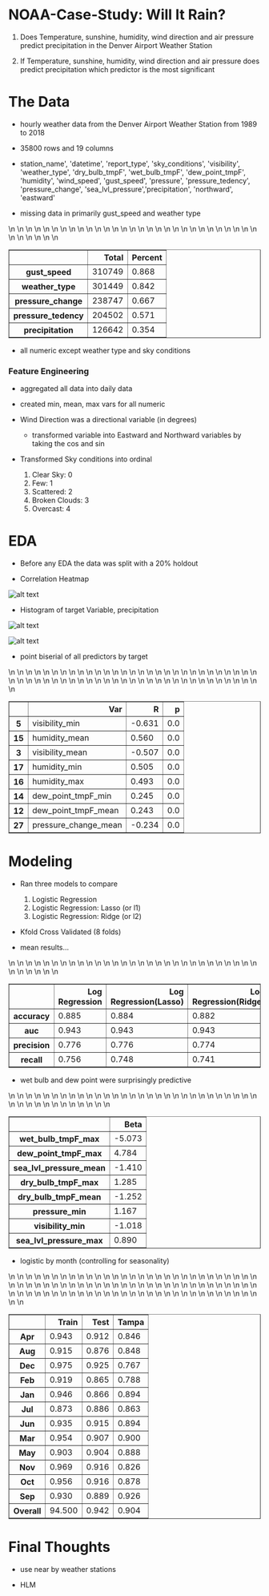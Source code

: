 # NOAA-Case-Study: Will It Rain?

1. Does Temperature, sunshine, humidity, wind direction and air pressure predict precipitation in the Denver Airport Weather Station

2. If Temperature, sunshine, humidity, wind direction and air pressure does predict precipitation which predictor is the most significant

# The Data

- hourly weather data from the Denver Airport Weather Station from 1989 to 2018

- 35800 rows and 19 columns

- station_name', 'datetime', 'report_type', 'sky_conditions', 'visibility', 'weather_type', 'dry_bulb_tmpF', 'wet_bulb_tmpF',
'dew_point_tmpF', 'humidity', 'wind_speed', 'gust_speed', 'pressure', 'pressure_tedency', 'pressure_change', 'sea_lvl_pressure','precipitation', 'northward', 'eastward'

- missing data in primarily gust_speed and weather type

<table border="1" class="dataframe">\n  <thead>\n    <tr style="text-align: right;">\n      <th></th>\n      <th>Total</th>\n      <th>Percent</th>\n    </tr>\n  </thead>\n  <tbody>\n    <tr>\n      <th>gust_speed</th>\n      <td>310749</td>\n      <td>0.868</td>\n    </tr>\n    <tr>\n      <th>weather_type</th>\n      <td>301449</td>\n      <td>0.842</td>\n    </tr>\n    <tr>\n      <th>pressure_change</th>\n      <td>238747</td>\n      <td>0.667</td>\n    </tr>\n    <tr>\n      <th>pressure_tedency</th>\n      <td>204502</td>\n      <td>0.571</td>\n    </tr>\n    <tr>\n      <th>precipitation</th>\n      <td>126642</td>\n      <td>0.354</td>\n    </tr>\n  </tbody>\n</table>

- all numeric except weather type and sky conditions

### Feature Engineering

- aggregated all data into daily data

- created min, mean, max vars for all numeric

- Wind Direction was a directional variable (in degrees)
    * transformed variable into Eastward and Northward variables by taking the cos and sin

- Transformed Sky conditions into ordinal
    1. Clear Sky: 0
    2. Few: 1
    3. Scattered: 2
    4. Broken Clouds: 3
    5. Overcast: 4

# EDA

- Before any EDA the data was split with a 20% holdout

- Correlation Heatmap

![alt text](https://github.com/mikeaadd/NOAA-Case-Study/img/hist_y.png "Correlation Heat Map")

- Histogram of target Variable, precipitation

![alt text](https://github.com/mikeaadd/NOAA-Case-Study/img/hist_y.png "Histogram of Y")

![alt text](https://github.com/mikeaadd/NOAA-Case-Study/img/hist_logy.png "Histogram of log(Y)")

- point biserial of all predictors by target

<table border="1" class="dataframe">\n  <thead>\n    <tr style="text-align: right;">\n      <th></th>\n      <th>Var</th>\n      <th>R</th>\n      <th>p</th>\n    </tr>\n  </thead>\n  <tbody>\n    <tr>\n      <th>5</th>\n      <td>visibility_min</td>\n      <td>-0.631</td>\n      <td>0.0</td>\n    </tr>\n    <tr>\n      <th>15</th>\n      <td>humidity_mean</td>\n      <td>0.560</td>\n      <td>0.0</td>\n    </tr>\n    <tr>\n      <th>3</th>\n      <td>visibility_mean</td>\n      <td>-0.507</td>\n      <td>0.0</td>\n    </tr>\n    <tr>\n      <th>17</th>\n      <td>humidity_min</td>\n      <td>0.505</td>\n      <td>0.0</td>\n    </tr>\n    <tr>\n      <th>16</th>\n      <td>humidity_max</td>\n      <td>0.493</td>\n      <td>0.0</td>\n    </tr>\n    <tr>\n      <th>14</th>\n      <td>dew_point_tmpF_min</td>\n      <td>0.245</td>\n      <td>0.0</td>\n    </tr>\n    <tr>\n      <th>12</th>\n      <td>dew_point_tmpF_mean</td>\n      <td>0.243</td>\n      <td>0.0</td>\n    </tr>\n    <tr>\n      <th>27</th>\n      <td>pressure_change_mean</td>\n      <td>-0.234</td>\n      <td>0.0</td>\n    </tr>\n  </tbody>\n</table>

# Modeling

-  Ran three models to compare
    1. Logistic Regression
    2. Logistic Regression: Lasso (or l1)
    3. Logistic Regression: Ridge (or l2)

- Kfold Cross Validated (8 folds)

- mean results...

<table border="1" class="dataframe">\n  <thead>\n    <tr style="text-align: right;">\n      <th></th>\n      <th>Log Regression</th>\n      <th>Log Regression(Lasso)</th>\n      <th>Log Regression(Ridge)</th>\n    </tr>\n  </thead>\n  <tbody>\n    <tr>\n      <th>accuracy</th>\n      <td>0.885</td>\n      <td>0.884</td>\n      <td>0.882</td>\n    </tr>\n    <tr>\n      <th>auc</th>\n      <td>0.943</td>\n      <td>0.943</td>\n      <td>0.943</td>\n    </tr>\n    <tr>\n      <th>precision</th>\n      <td>0.776</td>\n      <td>0.776</td>\n      <td>0.774</td>\n    </tr>\n    <tr>\n      <th>recall</th>\n      <td>0.756</td>\n      <td>0.748</td>\n      <td>0.741</td>\n    </tr>\n  </tbody>\n</table>

- wet bulb and dew point were surprisingly predictive

<table border="1" class="dataframe">\n  <thead>\n    <tr style="text-align: right;">\n      <th></th>\n      <th>Beta</th>\n    </tr>\n  </thead>\n  <tbody>\n    <tr>\n      <th>wet_bulb_tmpF_max</th>\n      <td>-5.073</td>\n    </tr>\n    <tr>\n      <th>dew_point_tmpF_max</th>\n      <td>4.784</td>\n    </tr>\n    <tr>\n      <th>sea_lvl_pressure_mean</th>\n      <td>-1.410</td>\n    </tr>\n    <tr>\n      <th>dry_bulb_tmpF_max</th>\n      <td>1.285</td>\n    </tr>\n    <tr>\n      <th>dry_bulb_tmpF_mean</th>\n      <td>-1.252</td>\n    </tr>\n    <tr>\n      <th>pressure_min</th>\n      <td>1.167</td>\n    </tr>\n    <tr>\n      <th>visibility_min</th>\n      <td>-1.018</td>\n    </tr>\n    <tr>\n      <th>sea_lvl_pressure_max</th>\n      <td>0.890</td>\n    </tr>\n  </tbody>\n</table>

- logistic by month (controlling for seasonality)


<table border="1" class="dataframe">\n  <thead>\n    <tr style="text-align: right;">\n      <th></th>\n      <th>Train</th>\n      <th>Test</th>\n      <th>Tampa</th>\n    </tr>\n  </thead>\n  <tbody>\n    <tr>\n      <th>Apr</th>\n      <td>0.943</td>\n      <td>0.912</td>\n      <td>0.846</td>\n    </tr>\n    <tr>\n      <th>Aug</th>\n      <td>0.915</td>\n      <td>0.876</td>\n      <td>0.848</td>\n    </tr>\n    <tr>\n      <th>Dec</th>\n      <td>0.975</td>\n      <td>0.925</td>\n      <td>0.767</td>\n    </tr>\n    <tr>\n      <th>Feb</th>\n      <td>0.919</td>\n      <td>0.865</td>\n      <td>0.788</td>\n    </tr>\n    <tr>\n      <th>Jan</th>\n      <td>0.946</td>\n      <td>0.866</td>\n      <td>0.894</td>\n    </tr>\n    <tr>\n      <th>Jul</th>\n      <td>0.873</td>\n      <td>0.886</td>\n      <td>0.863</td>\n    </tr>\n    <tr>\n      <th>Jun</th>\n      <td>0.935</td>\n      <td>0.915</td>\n      <td>0.894</td>\n    </tr>\n    <tr>\n      <th>Mar</th>\n      <td>0.954</td>\n      <td>0.907</td>\n      <td>0.900</td>\n    </tr>\n    <tr>\n      <th>May</th>\n      <td>0.903</td>\n      <td>0.904</td>\n      <td>0.888</td>\n    </tr>\n    <tr>\n      <th>Nov</th>\n      <td>0.969</td>\n      <td>0.916</td>\n      <td>0.826</td>\n    </tr>\n    <tr>\n      <th>Oct</th>\n      <td>0.956</td>\n      <td>0.916</td>\n      <td>0.878</td>\n    </tr>\n    <tr>\n      <th>Sep</th>\n      <td>0.930</td>\n      <td>0.889</td>\n      <td>0.926</td>\n    </tr>\n    <tr>\n      <th>Overall</th>\n      <td>94.500</td>\n      <td>0.942</td>\n      <td>0.904</td>\n    </tr>\n  </tbody>\n</table>

# Final Thoughts

- use near by weather stations

- HLM

